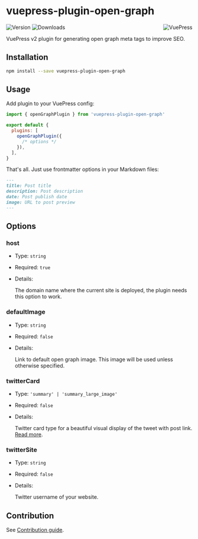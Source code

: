 # vuepress-plugin-open-graph

<img src="https://avatars.githubusercontent.com/u/48539483?s=100" align="right" alt="VuePress" />

![Version](https://img.shields.io/npm/v/vuepress-plugin-open-graph.svg)
![Downloads](https://img.shields.io/npm/dm/vuepress-plugin-open-graph.svg)

VuePress v2 plugin for generating open graph meta tags to improve SEO.

## Installation

```sh
npm install --save vuepress-plugin-open-graph
```

## Usage

Add plugin to your VuePress config:

```js
import { openGraphPlugin } from 'vuepress-plugin-open-graph'

export default {
  plugins: [
    openGraphPlugin({
      /* options */
    }),
  ],
}
```

That's all. Just use frontmatter options in your Markdown files:

```md
---
title: Post title
description: Post description
date: Post publish date
image: URL to post preview
---
```

## Options

### host

- Type: `string`

- Required: `true`

- Details:

  The domain name where the current site is deployed, the plugin needs this option to work.

### defaultImage

- Type: `string`

- Required: `false`

- Details:

  Link to default open graph image. This image will be used unless otherwise specified.

### twitterCard

- Type: `'summary' | 'summary_large_image'`

- Required: `false`

- Details:

  Twitter card type for a beautiful visual display of the tweet with post link. [Read more](https://developer.twitter.com/en/docs/twitter-for-websites/cards/overview/abouts-cards).

### twitterSite

- Type: `string`

- Required: `false`

- Details:

  Twitter username of your website.

## Contribution

See [Contribution guide](https://github.com/azat-io/azat-io/blob/main/contributing.md).
